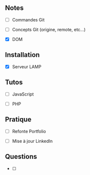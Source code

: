 
## Notes

- [ ] Commandes Git
- [ ] Concepts Git (origine, remote, etc...)
- [x] DOM


## Installation

- [x] Serveur LAMP


## Tutos

- [ ] JavaScript
- [ ] PHP


## Pratique

- [ ] Refonte Portfolio
- [ ] Mise à jour LinkedIn


## Questions

- [ ] 